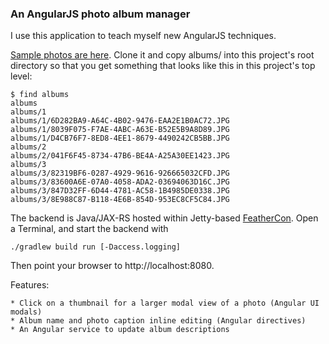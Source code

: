 ### An AngularJS photo album manager

I use this application to teach myself new AngularJS techniques.

[Sample photos are here](https://github.com/ae6rt/sample-photos).
Clone it and copy albums/ into this project's root directory so that you
get something that looks like this in this project's top level:

    $ find albums
    albums
    albums/1
    albums/1/6D282BA9-A64C-4B02-9476-EAA2E1B0AC72.JPG
    albums/1/8039F075-F7AE-4ABC-A63E-B52E5B9A8D89.JPG
    albums/1/D4CB76F7-8ED8-4EE1-8679-4490242CB5BB.JPG
    albums/2
    albums/2/041F6F45-8734-47B6-BE4A-A25A30EE1423.JPG
    albums/3
    albums/3/82319BF6-0287-4929-9616-926665032CFD.JPG
    albums/3/83600A6E-07A0-4058-ADA2-03694063D16C.JPG
    albums/3/847D32FF-6D44-4781-AC58-1B4985DE0338.JPG
    albums/3/8E988C87-B118-4E6B-854D-953EC8CF5C84.JPG

The backend is Java/JAX-RS hosted within Jetty-based [FeatherCon](https://github.com/xoom/feathercon).  Open a Terminal, and start the backend with

    ./gradlew build run [-Daccess.logging]

Then point your browser to http://localhost:8080.

Features:

    * Click on a thumbnail for a larger modal view of a photo (Angular UI modals)
    * Album name and photo caption inline editing (Angular directives)
    * An Angular service to update album descriptions
